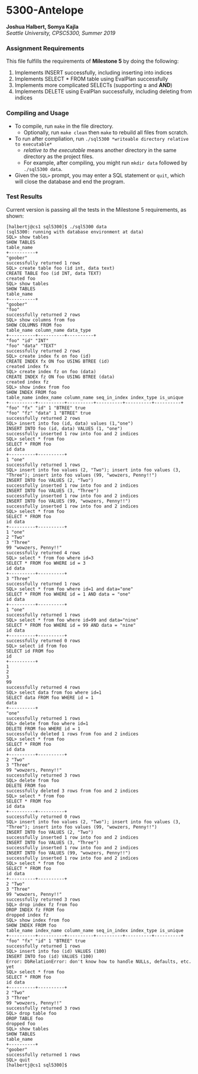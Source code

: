 # 5300-Antelope

**Joshua Halbert, Somya Kajla**  
*Seattle University, CPSC5300, Summer 2019*

### Assignment Requirements

This file fulfills the requirements of **Milestone 5** by doing the following:

1. Implements INSERT successfully, including inserting into indices
2. Implements SELECT * FROM table using EvalPlan successfully
3. Implements more complicated SELECTs (supporting **=** and **AND**)
4. Implements DELETE using EvalPlan successfully, including deleting from indices

### Compiling and Usage

- To compile, run `make` in the file directory.
	- Optionally, run `make clean` then `make` to rebuild all files from scratch.
- To run after compliation, run `./sql5300 *writeable directory relative to executable*`
	- *relative to the executable* means another directory in the same directory as the project files.
	- For example, after compiling, you might run `mkdir data` followed by `./sql5300 data`.
- Given the `SQL>` prompt, you may enter a SQL statement or `quit`, which will close the database and end the program.

### Test Results

Current version is passing all the tests in the Milestone 5 requirements, as shown:

	[halbertj@cs1 sql5300]$ ./sql5300 data
	(sql5300: running with database environment at data)
	SQL> show tables
	SHOW TABLES
	table_name 
	+----------+
	"goober" 
	successfully returned 1 rows
	SQL> create table foo (id int, data text)
	CREATE TABLE foo (id INT, data TEXT)
	created foo
	SQL> show tables
	SHOW TABLES
	table_name 
	+----------+
	"goober" 
	"foo" 
	successfully returned 2 rows
	SQL> show columns from foo
	SHOW COLUMNS FROM foo
	table_name column_name data_type 
	+----------+----------+----------+
	"foo" "id" "INT" 
	"foo" "data" "TEXT" 
	successfully returned 2 rows
	SQL> create index fx on foo (id)
	CREATE INDEX fx ON foo USING BTREE (id)
	created index fx
	SQL> create index fz on foo (data)
	CREATE INDEX fz ON foo USING BTREE (data)
	created index fz
	SQL> show index from foo 
	SHOW INDEX FROM foo
	table_name index_name column_name seq_in_index index_type is_unique 
	+----------+----------+----------+----------+----------+----------+
	"foo" "fx" "id" 1 "BTREE" true 
	"foo" "fz" "data" 1 "BTREE" true 
	successfully returned 2 rows
	SQL> insert into foo (id, data) values (1,"one")
	INSERT INTO foo (id, data) VALUES (1, "one")
	successfully inserted 1 row into foo and 2 indices
	SQL> select * from foo
	SELECT * FROM foo
	id data 
	+----------+----------+
	1 "one" 
	successfully returned 1 rows
	SQL> insert into foo values (2, "Two"); insert into foo values (3, "Three"); insert into foo values (99, "wowzers, Penny!!")
	INSERT INTO foo VALUES (2, "Two")
	successfully inserted 1 row into foo and 2 indices
	INSERT INTO foo VALUES (3, "Three")
	successfully inserted 1 row into foo and 2 indices
	INSERT INTO foo VALUES (99, "wowzers, Penny!!")
	successfully inserted 1 row into foo and 2 indices
	SQL> select * from foo
	SELECT * FROM foo
	id data 
	+----------+----------+
	1 "one" 
	2 "Two" 
	3 "Three" 
	99 "wowzers, Penny!!" 
	successfully returned 4 rows
	SQL> select * from foo where id=3
	SELECT * FROM foo WHERE id = 3
	id data 
	+----------+----------+
	3 "Three" 
	successfully returned 1 rows
	SQL> select * from foo where id=1 and data="one"
	SELECT * FROM foo WHERE id = 1 AND data = "one"
	id data 
	+----------+----------+
	1 "one" 
	successfully returned 1 rows
	SQL> select * from foo where id=99 and data="nine"
	SELECT * FROM foo WHERE id = 99 AND data = "nine"
	id data 
	+----------+----------+
	successfully returned 0 rows
	SQL> select id from foo
	SELECT id FROM foo
	id 
	+----------+
	1 
	2 
	3 
	99 
	successfully returned 4 rows
	SQL> select data from foo where id=1
	SELECT data FROM foo WHERE id = 1
	data 
	+----------+
	"one" 
	successfully returned 1 rows
	SQL> delete from foo where id=1
	DELETE FROM foo WHERE id = 1
	successfully deleted 1 rows from foo and 2 indices
	SQL> select * from foo
	SELECT * FROM foo
	id data 
	+----------+----------+
	2 "Two" 
	3 "Three" 
	99 "wowzers, Penny!!" 
	successfully returned 3 rows
	SQL> delete from foo
	DELETE FROM foo
	successfully deleted 3 rows from foo and 2 indices
	SQL> select * from foo
	SELECT * FROM foo
	id data 
	+----------+----------+
	successfully returned 0 rows
	SQL> insert into foo values (2, "Two"); insert into foo values (3, "Three"); insert into foo values (99, "wowzers, Penny!!")
	INSERT INTO foo VALUES (2, "Two")
	successfully inserted 1 row into foo and 2 indices
	INSERT INTO foo VALUES (3, "Three")
	successfully inserted 1 row into foo and 2 indices
	INSERT INTO foo VALUES (99, "wowzers, Penny!!")
	successfully inserted 1 row into foo and 2 indices
	SQL> select * from foo
	SELECT * FROM foo
	id data 
	+----------+----------+
	2 "Two" 
	3 "Three" 
	99 "wowzers, Penny!!" 
	successfully returned 3 rows
	SQL> drop index fz from foo
	DROP INDEX fz FROM foo
	dropped index fz
	SQL> show index from foo
	SHOW INDEX FROM foo
	table_name index_name column_name seq_in_index index_type is_unique 
	+----------+----------+----------+----------+----------+----------+
	"foo" "fx" "id" 1 "BTREE" true 
	successfully returned 1 rows
	SQL> insert into foo (id) VALUES (100)
	INSERT INTO foo (id) VALUES (100)
	Error: DbRelationError: don't know how to handle NULLs, defaults, etc. yet
	SQL> select * from foo
	SELECT * FROM foo
	id data 
	+----------+----------+
	2 "Two" 
	3 "Three" 
	99 "wowzers, Penny!!" 
	successfully returned 3 rows
	SQL> drop table foo
	DROP TABLE foo
	dropped foo
	SQL> show tables
	SHOW TABLES
	table_name 
	+----------+
	"goober" 
	successfully returned 1 rows
	SQL> quit
	[halbertj@cs1 sql5300]$
